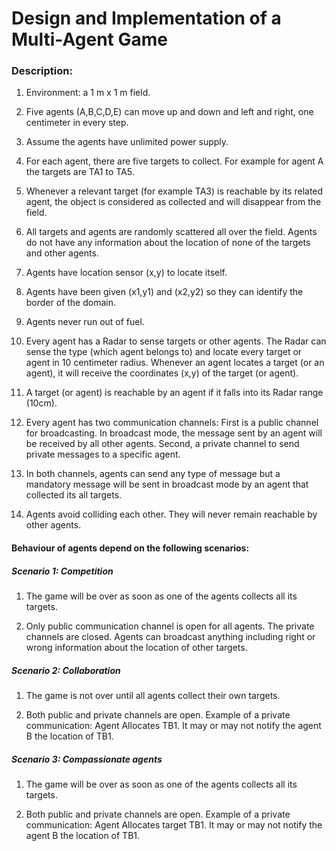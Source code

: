 # Design and Implementation of a Multi-Agent Game

### Description:

1. Environment: a 1 m x 1 m field.

2. Five agents (A,B,C,D,E) can move up and down and left and right, one centimeter in every step.

3. Assume the agents have unlimited power supply.

4. For each agent, there are five targets to collect. For example for agent A the targets are TA1 to TA5.

5. Whenever a relevant target (for example TA3) is reachable by its related agent, the object is considered as collected and will disappear from the field.

6. All targets and agents are randomly scattered all over the field. Agents do not have any information about the location of none of the targets and other agents.

7. Agents have location sensor (x,y) to locate itself.

8. Agents have been given (x1,y1) and (x2,y2) so they can identify the border of the domain.

9. Agents never run out of fuel.

10. Every agent has a Radar to sense targets or other agents. The Radar can sense the type (which agent belongs to) and locate every target or agent in 10 centimeter radius. Whenever an agent locates a target (or an agent), it will receive the coordinates (x,y) of the target (or agent).

11. A target (or agent) is reachable by an agent if it falls into its Radar range (10cm).

12. Every agent has two communication channels: First is a public channel for broadcasting. In broadcast mode, the message sent by an agent will be received by all other agents. Second, a private channel to send private messages to a specific agent.

13. In both channels, agents can send any type of message but a mandatory message will be sent in broadcast mode by an agent that collected its all targets.

14. Agents avoid colliding each other. They will never remain reachable by other agents.

#### Behaviour of agents depend on the following scenarios:

##### Scenario 1: Competition

1. The game will be over as soon as one of the agents collects all its targets.

2. Only public communication channel is open for all agents. The private channels are closed. Agents can broadcast anything including right or wrong information about the location of other targets.

##### Scenario 2: Collaboration

1. The game is not over until all agents collect their own targets.

2. Both public and private channels are open. Example of a private communication: Agent Allocates TB1. It may or may not notify the agent B the location of TB1.

##### Scenario 3: Compassionate agents

1. The game will be over as soon as one of the agents collects all its targets.

2. Both public and private channels are open. Example of a private communication: Agent Allocates target TB1. It may or may not notify the agent B the location of TB1.
